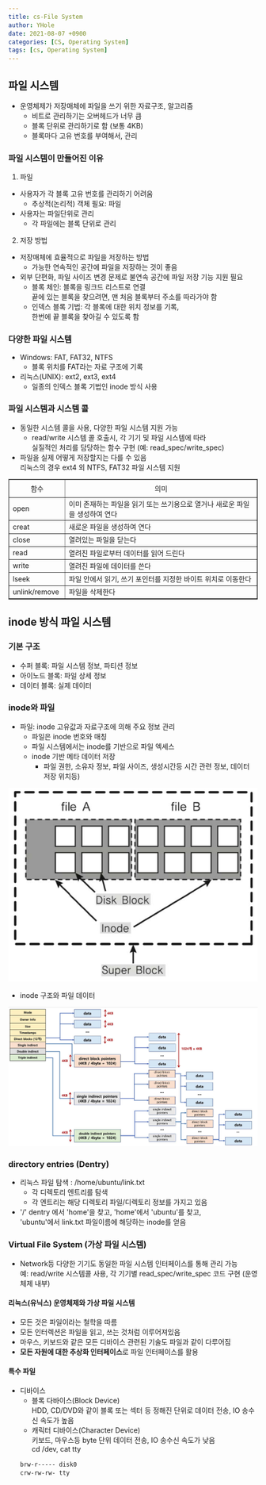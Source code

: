 ```yaml
---
title: cs-File System
author: YHole
date: 2021-08-07 +0900
categories: [CS, Operating System]
tags: [cs, Operating System]
---
```


## 파일 시스템

- 운영체제가 저장매체에 파일을 쓰기 위한 자료구조, 알고리즘
  - 비트로 관리하기는 오버헤드가 너무 큼
  - 블록 단위로 관리하기로 함 (보통 4KB)
  - 블록마다 고유 번호를 부여해서, 관리


### 파일 시스템이 만들어진 이유

1. 파일
  - 사용자가 각 블록 고유 번호를 관리하기 어려움
    - 추상적(논리적) 객체 필요: 파일
  - 사용자는 파일단위로 관리
    - 각 파일에는 블록 단위로 관리
2. 저장 방법
  - 저장매체에 효율적으로 파일을 저장하는 방법
    - 가능한 연속적인 공간에 파일을 저장하는 것이 좋음
  - 외부 단편화, 파일 사이즈 변경 문제로 불연속 공간에 파일 저장 기능 지원 필요
    - 블록 체인: 블록을 링크드 리스트로 연결  
    끝에 있는 블록을 찾으려면, 맨 처음 블록부터 주소를 따라가야 함
    - 인덱스 블록 기법: 각 블록에 대한 위치 정보를 기록,  
    한번에 끝 블록을 찾아길 수 있도록 함

### 다양한 파일 시스템

- Windows: FAT, FAT32, NTFS
  - 블록 위치를 FAT라는 자료 구조에 기록
- 리눅스(UNIX): ext2, ext3, ext4
  - 일종의 인덱스 블록 기법인 inode 방식 사용

### 파일 시스템과 시스템 콜

- 동일한 시스템 콜을 사용, 다양한 파일 시스템 지원 가능
  - read/write 시스템 콜 호출시, 각 기기 및 파일 시스템에 따라  
  실질적인 처리를 담당하는 함수 구현 (예: read_spec/write_spec)
- 파일을 실제 어떻게 저장할지는 다를 수 있음  
리눅스의 경우 ext4 외 NTFS, FAT32 파일 시스템 지원

<table cellspacing="2" cellpadding="3" width="600" align="center" border="1">
<tbody>
<tr>
<td align="center" height="30" width="100">함수</td>
<td align="center" height="30" width="500">의미</td>
</tr>
<tr><td>open</td><td>이미 존재하는 파일을 읽기 또는 쓰기용으로 열거나 새로운 파일을 생성하여 연다</td></tr>
<tr><td>creat</td><td>새로운 파일을 생성하여 연다</td></tr>
<tr><td>close</td><td>열려있는 파일을 닫는다</td></tr>
<tr><td>read</td><td>열려진 파일로부터 데이터를 읽어 드린다</td></tr>
<tr><td>write</td><td>열려진 파일에 데이터를 쓴다</td></tr>
<tr><td>lseek</td><td>파일 안에서 읽기, 쓰기 포인터를 지정한 바이트 위치로 이동한다</td></tr>
<tr><td>unlink/remove</td><td>파일을 삭제한다</td></tr>
</tbody>
</table>

## inode 방식 파일 시스템

### 기본 구조

- 수퍼 블록: 파일 시스템 정보, 파티션 정보
- 아이노드 블록: 파일 상세 정보
- 데이터 블록: 실제 데이터

### inode와 파일

- 파일: inode 고유값과 자료구조에 의해 주요 정보 관리
  - 파일은 inode 번호와 매칭
  - 파일 시스템에서는 inode를 기반으로 파일 엑세스
  - inode 기반 메타 데이터 저장
    - 파일 권한, 소유자 정보, 파일 사이즈, 생성시간등 시간 관련 정보, 데이터 저장 위치등)

![page](/assets/img/docsitem/inode.jpg)

- inode 구조와 파일 데이터

![page](/assets/img/docsitem/inodestruc.jpg)


### directory entries (Dentry)

- 리눅스 파일 탐색 : /home/ubuntu/link.txt
  - 각 디렉토리 엔트리를 탐색
  - 각 엔트리는 해당 디렉토리 파일/디렉토리 정보를 가지고 있음
- '/' dentry 에서 'home'을 찾고, 'home'에서 'ubuntu'를 찾고,  
'ubuntu'에서 link.txt 파일이름에 해당하는 inode를 얻음

### Virtual File System (가상 파일 시스템)

- Network등 다양한 기기도 동일한 파일 시스템 인터페이스를 통해 관리 가능  
예: read/write 시스템콜 사용, 각 기기별 read_spec/write_spec 코드 구현 (운영체제 내부)

#### 리눅스(유닉스) 운영체제와 가상 파일 시스템

- 모든 것은 파일이라는 철학을 따름
- 모든 인터렉션은 파일을 읽고, 쓰는 것처럼 이루어져있음
- 마우스, 키보드와 같은 모든 디바이스 관련된 기술도 파일과 같이 다루어짐
- **모든 자원에 대한 추상화 인터페이스**로 파일 인터페이스를 활용


#### 특수 파일

- 디바이스
  - 블록 다바이스(Block Device)  
  HDD, CD/DVD와 같이 블록 또는 섹터 등 정해진 단위로 데이터 전송, IO 송수신 속도가 높음
  - 캐릭터 디바이스(Character Device)  
  키보드, 마우스등 byte 단위 데이터 전송, IO 송수신 속도가 낮음  
  cd /dev, cat tty  
  ```bash
  brw-r----- disk0
  crw-rw-rw- tty
  ```
